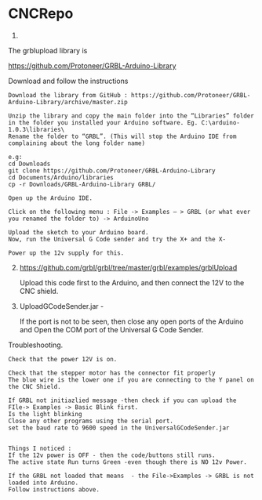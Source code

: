 # CNCRepo

1.

The grblupload library is 

https://github.com/Protoneer/GRBL-Arduino-Library

Download and follow the instructions

	Download the library from GitHub : https://github.com/Protoneer/GRBL-Arduino-Library/archive/master.zip

	Unzip the library and copy the main folder into the “Libraries” folder in the folder you installed your Arduino software. Eg. C:\arduino-1.0.3\libraries\
	Rename the folder to “GRBL”. (This will stop the Arduino IDE from complaining about the long folder name)
	
	e.g:
	cd Downloads
	git clone https://github.com/Protoneer/GRBL-Arduino-Library
	cd Documents/Arduino/libraries
	cp -r Downloads/GRBL-Arduino-Library GRBL/

	Open up the Arduino IDE.

	Click on the following menu : File -> Examples – > GRBL (or what ever you renamed the folder to) -> ArduinoUno

	Upload the sketch to your Arduino board.
	Now, run the Universal G Code sender and try the X+ and the X-

	Power up the 12v supply for this.


2. https://github.com/grbl/grbl/tree/master/grbl/examples/grblUpload

   Upload this code first to the Arduino, and then connect the 12V to the CNC shield.
  

3. UploadGCodeSender.jar - 
    
	If the port is not to be seen, then close any open ports of the Arduino and Open the COM port of the Universal G Code Sender.

Troubleshooting.

	Check that the power 12V is on.

	Check that the stepper motor has the connector fit properly
	The blue wire is the lower one if you are connecting to the Y panel on the CNC Shield.

	If GRBL not initiazlied message -then check if you can upload the FIle-> Examples -> Basic Blink first.
	Is the light blinking
	Close any other programs using the serial port.
	set the baud rate to 9600 speed in the UniversalGCodeSender.jar


	Things I noticed :
	If the 12v power is OFF - then the code/buttons still runs.
	The active state Run turns Green -even though there is NO 12v Power.

	If the GRBL not loaded that means  - the File->Examples -> GRBL is not loaded into Arduino.
	Follow instructions above.
	
	
